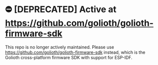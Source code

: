 # :no_entry: [DEPRECATED] Active at https://github.com/golioth/golioth-firmware-sdk

This repo is no longer actively maintained.
Please use https://github.com/golioth/golioth-firmware-sdk instead,
which is the Golioth cross-platform firmware SDK with support for ESP-IDF.
